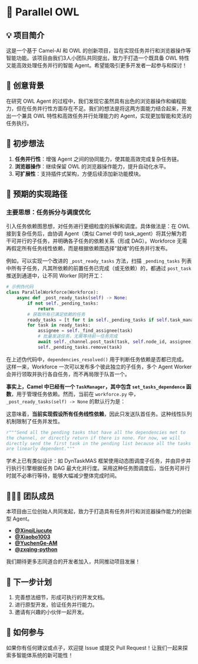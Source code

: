 # 🚀 Parallel OWL

## 💡 项目简介

这是一个基于 Camel-AI 和 OWL 的创新项目，旨在实现任务并行和浏览器操作等智能功能。该项目由我们3人小团队共同提出，致力于打造一个既具备 OWL 特性又能高效处理任务并行的智能 Agent。希望能吸引更多开发者一起参与和探讨！

## 🌟 创意背景

在研究 OWL Agent 的过程中，我们发现它虽然具有出色的浏览器操作和编程能力，但在任务并行性方面存在不足。我们的想法是将这两方面能力结合起来，开发出一个兼具 OWL 特性和高效任务并行处理能力的 Agent，实现更加智能和灵活的任务执行。

## 💭 初步想法
 1. **任务并行性**：增强 Agent 之间的协同能力，使其能高效完成复杂任务链。
 2. **浏览器操作**：继续保留 OWL 的浏览器操作能力，提升自动化水平。
 3. **可扩展性**：支持插件式架构，方便后续添加新功能模块。

## 🔧 预期的实现路径

### 主要思想：任务拆分与调度优化

引入任务依赖图思想，对任务进行更细粒度的拆解和调度。具体做法是：在 OWL 接到复杂任务后，由协调 Agent（类似 Camel 中的 task_agent）将其分解为若干可并行的子任务，并明确各子任务的依赖关系（形成 DAG）。Workforce 无需再假定所有任务线性依赖，而是根据依赖图选择“就绪”的任务并行发布。

例如，可以实现一个改进的 `_post_ready_tasks` 方法，扫描 `_pending_tasks` 列表中所有子任务，凡其所依赖的前置任务已完成（或无依赖）的，都通过 `post_task` 推送到通道中，让不同 Worker 同时开工：

```python
# 示例伪代码
class ParallelWorkforce(Workforce):
    async def _post_ready_tasks(self) -> None:
        if not self._pending_tasks:
            return
        # 获取所有已满足依赖的任务
        ready_tasks = [t for t in self._pending_tasks if self.task_manager.dependencies_resolved(t)]
        for task in ready_tasks:
            assignee = self._find_assignee(task)
            # 批量发送任务，无需等待前一任务完成
            await self._channel.post_task(task, self.node_id, assignee)
            self._pending_tasks.remove(task)
```
            
在上述伪代码中，`dependencies_resolved()` 用于判断任务依赖是否都已完成。这样一来，Workforce 一次可以发布多个彼此独立的子任务，多个 Agent Worker 会并行领取并执行各自任务，而不再局限于队首一个。

**事实上，Camel 中已经有一个 `TaskManager`，其中包含 `set_tasks_dependence` 函数**，用于管理任务依赖。然而，当前在 `workforce.py` 中，`_post_ready_tasks(self) -> None` 的默认行为是：

这意味着，**当前实现假设所有任务线性依赖**，因此只发送队首任务。这种线性队列机制限制了任务并发性。

```python
r"""Send all the pending tasks that have all the dependencies met to
the channel, or directly return if there is none. For now, we will
directly send the first task in the pending list because all the tasks
are linearly dependent."""
```

学术上已有类似设计：如 DynTaskMAS 框架使用动态图调度子任务，并由异步并行执行引擎根据任务 DAG 最大化并行度。采用这种任务图调度后，当任务可并行时就不必串行等待，能够大幅减少整体完成时间。  

## 🧑‍🤝‍🧑 团队成员

本项目由三位创始人共同发起，致力于打造具有任务并行和浏览器操作能力的创新型 Agent。
 - **[@XinqiLiucute](https://github.com/XinqiLiucute)**
 - **[@Xiaobo1003](https://github.com/Xiaobo1003)**
 - **[@YuchenGe-AM](https://github.com/YuchenGe-AM)**  
 - **[@zxqing-python](https://github.com/zxqing-python)**   

我们期待更多志同道合的开发者加入，共同推动项目发展！

## 📝 下一步计划
 1. 完善想法细节，形成可执行的开发文档。  
 2. 进行原型开发，验证任务并行能力。  
 3. 邀请有兴趣的小伙伴一起开发。  

## 🙌 如何参与

如果你有任何建议或点子，欢迎提 Issue 或提交 Pull Request！让我们一起来探索多智能体系统的新可能性！
